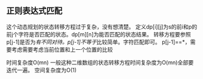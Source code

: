 ## 正则表达式匹配
这个动态规划的状态转移方程过于复杂，没有想清楚。
定义dp[i][j]为s的前i和p的前j个字符是否匹配的状态。dp[m][n]为能否匹配的状态结果。
转移方程要参照p[j-1]是否为*有不同对待。p[j-1]不等于*比较简单。字符匹配即可。
p[j-1]==*，需要考虑需要考虑当前位置和上一个位置的比较

时间复杂度O(mn) 一般这种二维数组的状态转移方程时间复杂度为O(mn)全部要迭代一遍。
空间复杂度为O(1)